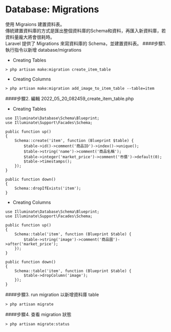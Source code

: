 # Database: Migrations
使用 Migraions 建置資料表。<br> 
傳統建置資料庫的方式是匯出整個資料庫的Schema和資料，再匯入新資料庫，若資料量龐大將會很耗時。<br>
Laravel 提供了 Migrations 來寫資料庫的 Schema，並建置資料表。
####步驟1. 執行指令以新增 database/migrations
- Creating Tables
```
> php artisan make:migration create_item_table
```
- Creating Columns
```
> php artisan make:migration add_image_to_item_table --table=item
```
####步驟2. 編輯 2022_05_20_082459_create_item_table.php
- Creating Tables
```
use Illuminate\Database\Schema\Blueprint;
use Illuminate\Support\Facades\Schema;

public function up()
{
    Schema::create('item', function (Blueprint $table) {
        $table->id()->comment('商品ID')->index()->unique();
        $table->string('name')->comment('商品名稱');
        $table->integer('market_price')->comment('市價')->default(0);
        $table->timestamps();
    });
}

public function down()
{
    Schema::dropIfExists('item');
}
```
- Creating Columns
```
use Illuminate\Database\Schema\Blueprint;
use Illuminate\Support\Facades\Schema;

public function up()
{
    Schema::table('item', function (Blueprint $table) {
        $table->string('image')->comment('商品圖')->after('market_price');
    });
}

public function down()
{
    Schema::table('item', function (Blueprint $table) {
        $table->dropColumn('image');
    });
}
```
####步驟3. run migration 以新增資料庫 table
```
> php artisan migrate
```
####步驟4. 查看 migration 狀態
```
> php artisan migrate:status
```